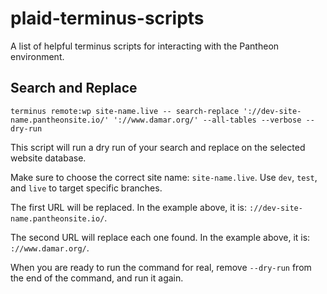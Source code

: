 # plaid-terminus-scripts
A list of helpful terminus scripts for interacting with the Pantheon environment.

## Search and Replace

`terminus remote:wp site-name.live -- search-replace '://dev-site-name.pantheonsite.io/' '://www.damar.org/' --all-tables --verbose --dry-run`

This script will run a dry run of your search and replace on the selected website database.

Make sure to choose the correct site name: `site-name.live`. Use `dev`, `test`, and `live` to target specific branches.

The first URL will be replaced. In the example above, it is: `://dev-site-name.pantheonsite.io/`.

The second URL will replace each one found. In the example above, it is: `://www.damar.org/`.

When you are ready to run the command for real, remove `--dry-run` from the end of the command, and run it again.
